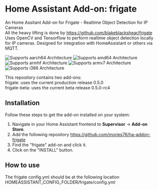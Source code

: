 # Home Assistant Add-on: frigate

An Home Assitant Add-on for Frigate - Realtime Object Detection for IP Cameras  
All the heavy lifting is done by https://github.com/blakeblackshear/frigate
Uses OpenCV and Tensorflow to perform realtime object detection locally for IP cameras. Designed for integration with HomeAssistant or others via MQTT.

![Supports aarch64 Architecture][aarch64-shield] ![Supports amd64 Architecture][amd64-shield] ![Supports armhf Architecture][armhf-shield] ![Supports armv7 Architecture][armv7-shield] ![Supports i386 Architecture][i386-shield]

This repository contains two add-ons:  
frigate: uses the current production release 0.5.0  
frigate-beta: uses the current beta release 0.5.0-rc4

## Installation

Follow these steps to get the add-on installed on your system:

1. Navigate in your Home Assistant frontend to **Supervisor** -> **Add-on Store**.
2. Add the following repository https://github.com/mories76/ha-addon-frigate
2. Find the "frigate" add-on and click it.
3. Click on the "INSTALL" button.

## How to use

The frigate config.yml should be at the following location  
HOMEASSISTANT_CONFIG_FOLDER/frigate/config.yml


[aarch64-shield]: https://img.shields.io/badge/aarch64-yes-red.svg
[amd64-shield]: https://img.shields.io/badge/amd64-yes-green.svg
[armhf-shield]: https://img.shields.io/badge/armhf-yes-red.svg
[armv7-shield]: https://img.shields.io/badge/armv7-no-red.svg
[i386-shield]: https://img.shields.io/badge/i386-no-red.svg

